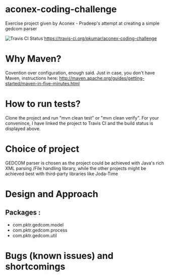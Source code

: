 aconex-coding-challenge
=======================

Exercise project given by Aconex - Pradeep's attempt at creating a simple gedcom parser

<img src="https://travis-ci.org/pkumar/aconex-coding-challenge.svg?branch=master" alt="Travis CI Status"/>    https://travis-ci.org/pkumar/aconex-coding-challenge

Why Maven?
=======================
Covention over configuration, enough said. 
Just in case, you don't have Maven, instructions here: http://maven.apache.org/guides/getting-started/maven-in-five-minutes.html 

How to run tests?
=======================
Clone the project and run "mvn clean test" or "mvn clean verify". For your convenince, I have linked the project to Travis CI and the build status is displayed above. 


Choice of project
=======================
GEDCOM parser is chosen as the project could be achieved with Java's rich XML parsing /File handling library, while the other projects might be achieved best with third-party libraries like Joda-Time

Design and Approach
=======================
## Packages : ##

- com.pktr.gedcom.model
- com.pktr.gedcom.process
- com.pktr.gedcom.util



Bugs (known issues) and shortcomings
=====================================

